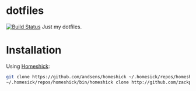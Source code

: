 dotfiles
========
[![Build Status](http://apertron.net:9014/github.com/zackp30/dotfiles/status.png?branch=master)](http://apertron.net:9014/github.com/zackp30/dotfiles)
Just my dotfiles.

Installation
============
Using [Homeshick](https://github.com/andsens/homeshick):
```bash
git clone https://github.com/andsens/homeshick ~/.homesick/repos/homeshick
~/.homesick/repos/homeshick/bin/homeshick clone http://github.com/zackp30/dotfiles
```
